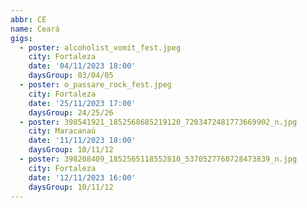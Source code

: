 ```yaml
---
abbr: CE
name: Ceará
gigs:
  - poster: alcoholist_vomit_fest.jpeg
    city: Fortaleza
    date: '04/11/2023 18:00'
    daysGroup: 03/04/05
  - poster: o_passare_rock_fest.jpeg
    city: Fortaleza
    date: '25/11/2023 17:00'
    daysGroup: 24/25/26
  - poster: 398541921_1852568685219120_7203472481773669902_n.jpg
    city: Maracanaú
    date: '11/11/2023 18:00'
    daysGroup: 10/11/12
  - poster: 398208409_1852565118552810_5370527760728473839_n.jpg
    city: Fortaleza
    date: '12/11/2023 16:00'
    daysGroup: 10/11/12
---
```


